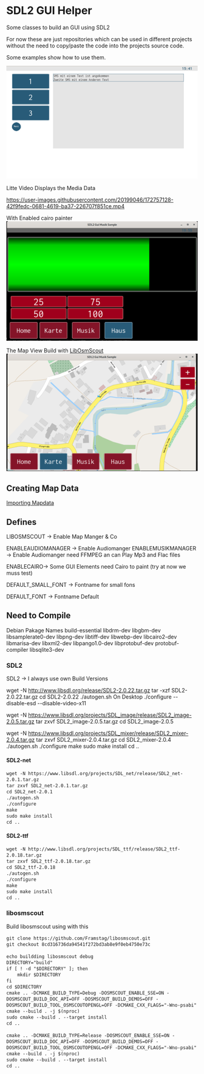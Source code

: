 # SDL2 GUI Helper

Some classes to build an GUI using SDL2

For now these are just repositories which can be used in different projects without the need to copy/paste the code into the projects source code.

Some examples show how to use them.

![Mainscreen](dokumentation/images/MiniSampleScreen1.png)

Litte Video Displays the Media Data

https://user-images.githubusercontent.com/20199046/172757128-42f9fedc-0681-4619-ba37-226707f851ce.mp4

With Enabled cairo painter
![Progressbar 50 %](dokumentation/images/ProgressBar50.png)

The Map View Build with [LibOsmScout](http://libosmscout.sourceforge.net/)
![Map View](dokumentation/images/MapView.png)

## Creating Map Data

[Importing Mapdata](http://libosmscout.sourceforge.net/tutorials/importing/)

## Defines

LIBOSMSCOUT -> Enable Map Manger & Co

ENABLEAUDIOMANAGER -> Enable Audiomanger
ENABLEMUSIKMANAGER -> Enable Audiomanger need FFMPEG an can Play Mp3 and Flac files

ENABLECAIRO-> Some GUI Elements need Cairo to paint (try at now we muss test)

DEFAULT_SMALL_FONT -> Fontname for small fons

DEFAULT_FONT -> Fontname Default

## Need to Compile

Debian Pakage Names
 build-essential
 libdrm-dev
 libgbm-dev
 libsamplerate0-dev
 libpng-dev
 libtiff-dev
 libwebp-dev
 libcairo2-dev
 libmarisa-dev
 libxml2-dev
 libpango1.0-dev
 libprotobuf-dev
 protobuf-compiler
 libsqlite3-dev
 

### SDL2

SDL2 -> I always use own Build Versions

wget -N http://www.libsdl.org/release/SDL2-2.0.22.tar.gz
tar -xzf SDL2-2.0.22.tar.gz
cd SDL2-2.0.22
./autogen.sh
On Desktop ./configure --disable-esd --disable-video-x11 

wget -N https://www.libsdl.org/projects/SDL_image/release/SDL2_image-2.0.5.tar.gz
tar zxvf SDL2_image-2.0.5.tar.gz
cd SDL2_image-2.0.5

wget -N https://www.libsdl.org/projects/SDL_mixer/release/SDL2_mixer-2.0.4.tar.gz
tar zxvf SDL2_mixer-2.0.4.tar.gz
cd SDL2_mixer-2.0.4
./autogen.sh
./configure
make
sudo make install
cd ..

#### SDL2-net

```console
wget -N https://www.libsdl.org/projects/SDL_net/release/SDL2_net-2.0.1.tar.gz
tar zxvf SDL2_net-2.0.1.tar.gz
cd SDL2_net-2.0.1
./autogen.sh
./configure
make
sudo make install
cd ..
```

#### SDL2-ttf

```console
wget -N http://www.libsdl.org/projects/SDL_ttf/release/SDL2_ttf-2.0.18.tar.gz
tar zxvf SDL2_ttf-2.0.18.tar.gz
cd SDL2_ttf-2.0.18
./autogen.sh
./configure
make
sudo make install
cd ..
```

### libosmscout

Build libosmscout using with this

```console
git clone https://github.com/Framstag/libosmscout.git
git checkout 8cd316736da94541f272bd3ab8e9f0eb4750e73c

echo buildding libosmscout debug
DIRECTORY="build"
if [ ! -d "$DIRECTORY" ]; then
	mkdir $DIRECTORY
fi
cd $DIRECTORY
cmake .. -DCMAKE_BUILD_TYPE=Debug -DOSMSCOUT_ENABLE_SSE=ON -DOSMSCOUT_BUILD_DOC_API=OFF -DOSMSCOUT_BUILD_DEMOS=OFF -DOSMSCOUT_BUILD_TOOL_OSMSCOUTOPENGL=OFF -DCMAKE_CXX_FLAGS="-Wno-psabi"
cmake --build . -j $(nproc)
sudo cmake --build . --target install
cd ..

cmake .. -DCMAKE_BUILD_TYPE=Release -DOSMSCOUT_ENABLE_SSE=ON -DOSMSCOUT_BUILD_DOC_API=OFF -DOSMSCOUT_BUILD_DEMOS=OFF -DOSMSCOUT_BUILD_TOOL_OSMSCOUTOPENGL=OFF -DCMAKE_CXX_FLAGS="-Wno-psabi"
cmake --build . -j $(nproc)
sudo cmake --build . --target install
cd ..
```
